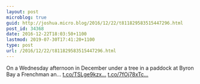 ```yaml
---
layout: post
microblog: true
guid: http://joshua.micro.blog/2016/12/22/t811829583515447296.html
post_id: 34368
date: 2016-12-22T18:03:50+1100
lastmod: 2019-07-30T17:41:20+1100
type: post
url: /2016/12/22/t811829583515447296.html
---
```

On a Wednesday afternoon in December under a tree in a paddock at Byron Bay a Frenchman an… [t.co/TSLge9kzx...](https://t.co/TSLge9kzxv) [t.co/7fOj78xTc...](https://t.co/7fOj78xTch)
